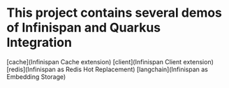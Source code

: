 # This project contains several demos of Infinispan and Quarkus Integration

[cache](Infinispan Cache extension)
[client](Infinispan Client extension)
[redis](Infinispan as Redis Hot Replacement)
[langchain](Infinispan as Embedding Storage)

